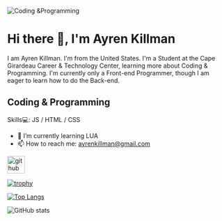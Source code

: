 
![Coding &Programming](https://github.com/AyrenLKillman/AyrenLKillman/blob/main/AYREN.png?raw=true)


# Hi there 👋, I'm Ayren Killman
I am Ayren Killman. I'm from the United States. I'm a Student at the Cape Girardeau Career & Technology Center, learning more about Coding & Programming. I'm currently only a Front-end Programmer, though I am eager to learn how to do the Back-end.

## Coding & Programming
Skills💻: JS / HTML / CSS

- 🌱 I’m currently learning LUA 
- 📫 How to reach me: ayrenkillman@gmail.com 


[<img src='https://cdn.jsdelivr.net/npm/simple-icons@3.0.1/icons/github.svg' alt='github' height='40'>](https://github.com/AyrenLKillman)  

[![trophy](https://github-profile-trophy.vercel.app/?username=AyrenLKillman)](https://github.com/ryo-ma/github-profile-trophy)

[![Top Langs](https://github-readme-stats.vercel.app/api/top-langs/?username=AyrenLKillman)](https://github.com/anuraghazra/github-readme-stats)

![GitHub stats](https://github-readme-stats.vercel.app/api?username=AyrenLKillman&show_icons=true)  


